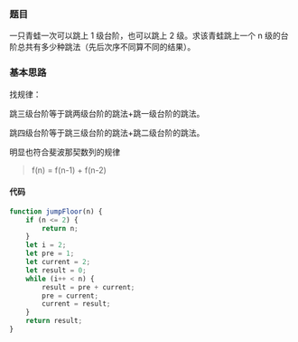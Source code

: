 <!--
 * @Author: zhangyu
 * @Email: zhangdulin@outlook.com
 * @Date: 2021-07-20 17:50:17
 * @LastEditors: zhangyu
 * @LastEditTime: 2021-12-16 10:55:46
 * @Description:
-->

### 题目

一只青蛙一次可以跳上 1 级台阶，也可以跳上 2 级。求该青蛙跳上一个 n 级的台阶总共有多少种跳法（先后次序不同算不同的结果）。

### 基本思路

找规律：

跳三级台阶等于跳两级台阶的跳法+跳一级台阶的跳法。

跳四级台阶等于跳三级台阶的跳法+跳二级台阶的跳法。

明显也符合斐波那契数列的规律

> f(n) = f(n-1) + f(n-2)

#### 代码

```js
function jumpFloor(n) {
	if (n <= 2) {
		return n;
	}
	let i = 2;
	let pre = 1;
	let current = 2;
	let result = 0;
	while (i++ < n) {
		result = pre + current;
		pre = current;
		current = result;
	}
	return result;
}
```
